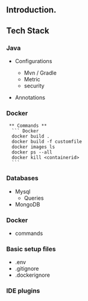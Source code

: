 ## Introduction.

## Tech Stack

### Java
- Configurations
   -  Mvn / Gradle
   -  Metric
   -  security
 
- Annotations


### Docker
     ** Commands **
      ``` Docker
      docker build . 
      docker build -f customfile
      docker images ls
      docker ps --all
      docker kill <containerid>
      ```
### Databases
 - Mysql
   - Queries 
 - MongoDB

### Docker
  - commands



### Basic setup files
 - .env
 - .gitignore
 - .dockerignore


### IDE plugins

